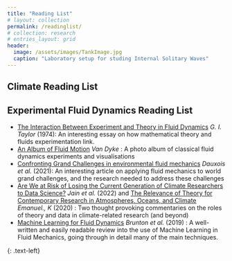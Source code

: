 ```yaml
---
title: "Reading List"
# layout: collection
permalink: /readinglist/
# collection: research
# entries_layout: grid
header:
  image: /assets/images/TankImage.jpg
  caption: "Laboratory setup for studing Internal Solitary Waves"
---
```


## Climate Reading List



## Experimental Fluid Dynamics Reading List

- [The Interaction Between Experiment and Theory in Fluid Dynamics](https://doi.org/10.1146/annurev.fl.06.010174.000245) _G. I. Taylor_ (1974): An interesting essay on how mathematical theory and fluids experimentation link.
- [An Album of Fluid Motion](http://courses.washington.edu/me431/handouts/Album-Fluid-Motion-Van-Dyke.pdf) _Van Dyke_ : A photo album of classical fluid dynamics experiments and visualisations
- [Confronting Grand Challenges in environmental fluid mechanics](https://doi.org/10.1103/PhysRevFluids.6.020501) _Dauxois et al._ (2021): An interesting article on applying fluid mechanics to world grand challenges, and the research needed to address these challenges
- [Are We at Risk of Losing the Current Generation of Climate Researchers to Data Science?](https://doi.org/10.1029/2022AV000676) _Jain et al._ (2022) and [The Relevance of Theory for Contemporary Research in Atmospheres, Oceans, and Climate](https://doi.org/10.1029/2019AV000129) _Emanuel., K_ (2020) : Two thought provoking commentaries on the roles of theory and data in climate-related research (and beyond)
- [Machine Learning for Fluid Dynamics](https://doi.org/10.1146/annurev-fluid-010719-060214) _Brunton et al._ (2019) : A well-written and easily readable review into the use of Machine Learning in Fluid Mechanics, going through in detail many of the main techniques. 

{: .text-left}

